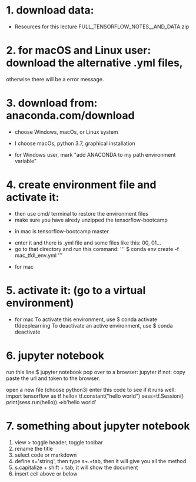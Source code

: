 # 1. download data:
- Resources for this lecture
FULL_TENSORFLOW_NOTES__AND_DATA.zip

# 2. for macOS and Linux user: download the alternative .yml files,
otherwise there will be a error message.

# 3. download from: anaconda.com/download
- choose Windows, macOs, or Linux system
* I choose macOs, python 3.7, graphical installation
- for Windows user, mark "add ANACONDA to my path environment variable"

# 4. create environment file and activate it:
- then use cmd/ terminal to restore the environment files
- make sure you have alredy unzipped the tensorflow-bootcamp
* in mac is tensorflow-bootcamp master
- enter it and there is .yml file and some files like this: 00, 01...
- go to that directory and run this command:
'''
$ conda env create -f mac_tfdl_env.yml 
'''
* for mac

# 5. activate it: (go to a virtual environment)
* for mac
To activate this environment, use
    $ conda activate tfdeeplearning
To deactivate an active environment, use
    $ conda deactivate

# 6. jupyter notebook
run this line:$ jupyter notebook
pop over to a browser: jupyter
if not: copy paste the url and token to the browser.

open a new file (choose python3)
enter this code to see if it runs well:
 import tensorflow as tf
 hello= tf.constant("hello world")
 sess=tf.Session()
 print(sess.run(hello))
=>b'hello world'

# 7. something about jupyter notebook
1. view > toggle header, toggle toolbar
2. rename the title
3. select code or markdown
4. define s='string', then type s+.+tab, then it will give you all the method
5. s.capitalize + shift + tab, it will show the document
6. insert cell above or below


